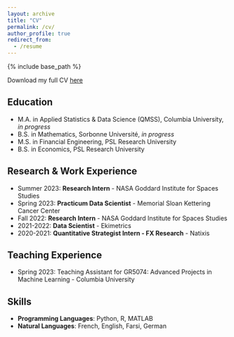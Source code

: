 ```yaml
---
layout: archive
title: "CV"
permalink: /cv/
author_profile: true
redirect_from:
  - /resume
---
```


{% include base_path %}

Download my full CV [here](https://emileDesmaili.github.io/files/CV.pdf)


## Education

* M.A. in Applied Statistics & Data Science (QMSS), Columbia University, _in progress_
* B.S. in Mathematics, Sorbonne Université, _in progress_
* M.S. in Financial Engineering, PSL Research University
* B.S. in Economics, PSL Research University


## Research & Work Experience

* Summer 2023: **Research Intern** - NASA Goddard Institute for Spaces Studies
* Spring 2023: **Practicum Data Scientist** - Memorial Sloan Kettering Cancer Center
* Fall 2022: **Research Intern** - NASA Goddard Institute for Spaces Studies
* 2021-2022: **Data Scientist** - Ekimetrics
* 2020-2021: **Quantitative Strategist Intern - FX Research** - Natixis


## Teaching Experience
* Spring 2023: Teaching Assistant for GR5074: Advanced Projects in Machine Learning - Columbia University


## Skills

* **Programming Languages**: Python, R, MATLAB
* **Natural Languages**: French, English, Farsi, German



